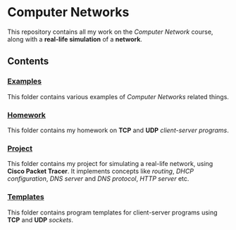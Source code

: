 # Computer Networks

This repository contains all my work on the _Computer Network_ course, along with a **real-life simulation** of a **network**.

## Contents

### [Examples](https://github.com/culbec/Computer-Networks/tree/main/Examples)

This folder contains various examples of _Computer Networks_ related things.

### [Homework](https://github.com/culbec/Computer-Networks/tree/main/Homework)

This folder contains my homework on **TCP** and **UDP** _client-server programs_.

### [Project](https://github.com/culbec/Computer-Networks/tree/main/Project)

This folder contains my project for simulating a real-life network, using **Cisco Packet Tracer**.
It implements concepts like _routing_, _DHCP configuration_, _DNS server_ and _DNS protocol_, _HTTP server_ etc.

### [Templates](https://github.com/culbec/Computer-Networks/tree/main/Templates)

This folder contains program templates for client-server programs using **TCP** and **UDP** _sockets_.